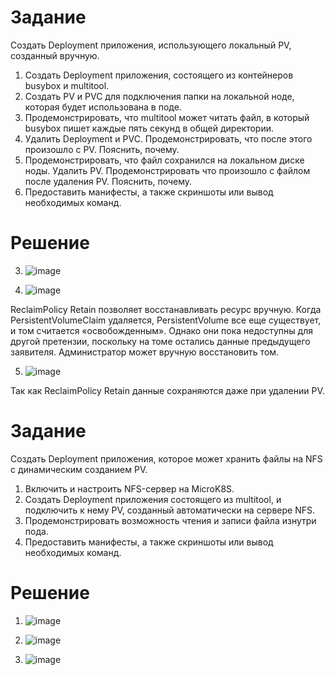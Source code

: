 # Задание
Создать Deployment приложения, использующего локальный PV, созданный вручную.

1. Создать Deployment приложения, состоящего из контейнеров busybox и multitool.
2. Создать PV и PVC для подключения папки на локальной ноде, которая будет использована в поде.
3. Продемонстрировать, что multitool может читать файл, в который busybox пишет каждые пять секунд в общей директории. 
4. Удалить Deployment и PVC. Продемонстрировать, что после этого произошло с PV. Пояснить, почему.
5. Продемонстрировать, что файл сохранился на локальном диске ноды. Удалить PV.  Продемонстрировать что произошло с файлом после удаления PV. Пояснить, почему.
5. Предоставить манифесты, а также скриншоты или вывод необходимых команд.

# Решение
3. ![image](https://github.com/Kul-RB/k8s/assets/53901269/2604c645-3596-43ce-9075-ffab13894fec)

4. ![image](https://github.com/Kul-RB/k8s/assets/53901269/dc57ed86-7789-4170-94d8-8785a12843f8)

ReclaimPolicy Retain позволяет восстанавливать ресурс вручную. Когда PersistentVolumeClaim удаляется, PersistentVolume все еще существует, и том считается «освобожденным». Однако они пока недоступны для другой претензии, поскольку на томе остались данные предыдущего заявителя. Администратор может вручную восстановить том.

5. ![image](https://github.com/Kul-RB/k8s/assets/53901269/177d007d-48cb-4625-9e1b-4b9a0d39c3aa)

Так как ReclaimPolicy Retain данные сохраняются даже при удалении PV. 

# Задание
Создать Deployment приложения, которое может хранить файлы на NFS с динамическим созданием PV.

1. Включить и настроить NFS-сервер на MicroK8S.
2. Создать Deployment приложения состоящего из multitool, и подключить к нему PV, созданный автоматически на сервере NFS.
3. Продемонстрировать возможность чтения и записи файла изнутри пода. 
4. Предоставить манифесты, а также скриншоты или вывод необходимых команд.

# Решение
1. ![image](https://github.com/Kul-RB/k8s/assets/53901269/31ee4591-105c-40ca-91c1-ea2dc04d0b34)


2. ![image](https://github.com/Kul-RB/k8s/assets/53901269/d646ecf6-d891-4ecc-a485-e477390b9361)

3. ![image](https://github.com/Kul-RB/k8s/assets/53901269/b3bfe173-8953-4535-87c2-8d5c0cc11f62)
